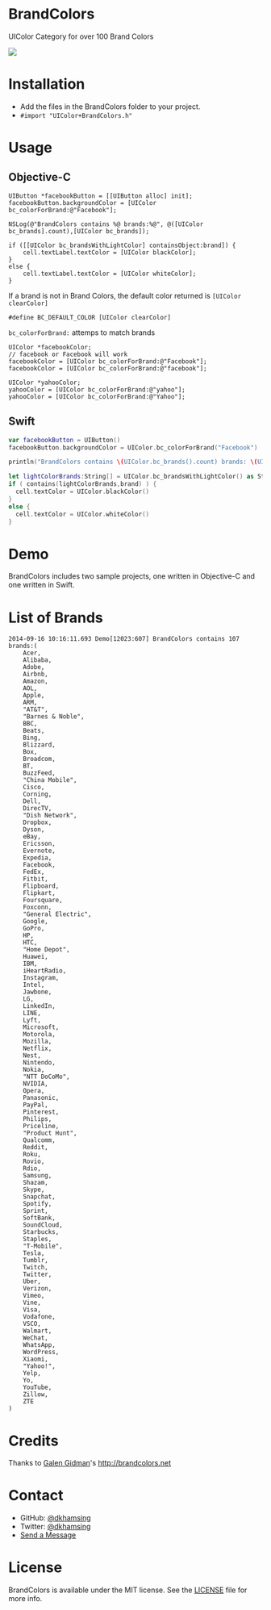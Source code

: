 BrandColors
===========

UIColor Category for over 100 Brand Colors

![](Assets/screenshot.png)

# Installation
- Add the files in the BrandColors folder to your project.
- `#import "UIColor+BrandColors.h"`

# Usage

## Objective-C
``` objc
UIButton *facebookButton = [[UIButton alloc] init];
facebookButton.backgroundColor = [UIColor bc_colorForBrand:@"Facebook"]; 

NSLog(@"BrandColors contains %@ brands:%@", @([UIColor bc_brands].count),[UIColor bc_brands]);

if ([[UIColor bc_brandsWithLightColor] containsObject:brand]) {
	cell.textLabel.textColor = [UIColor blackColor];    
}
else {
    cell.textLabel.textColor = [UIColor whiteColor];
}
```

If a brand is not in Brand Colors, the default color returned is `[UIColor clearColor]`
```
#define BC_DEFAULT_COLOR [UIColor clearColor]
```

`bc_colorForBrand:` attemps to match brands

``` objc
UIColor *facebookColor;
// facebook or Facebook will work
facebookColor = [UIColor bc_colorForBrand:@"Facebook"]; 
facebookColor = [UIColor bc_colorForBrand:@"facebook"]; 

UIColor *yahooColor;
yahooColor = [UIColor bc_colorForBrand:@"yahoo"]; 
yahooColor = [UIColor bc_colorForBrand:@"Yahoo"]; 
```

## Swift
``` swift
var facebookButton = UIButton()
facebookButton.backgroundColor = UIColor.bc_colorForBrand("Facebook")

println("BrandColors contains \(UIColor.bc_brands().count) brands: \(UIColor.bc_brands())")

let lightColorBrands:String[] = UIColor.bc_brandsWithLightColor() as String[]
if ( contains(lightColorBrands,brand) ) {
  cell.textColor = UIColor.blackColor()
}  
else {
  cell.textColor = UIColor.whiteColor()
}
```

# Demo
BrandColors includes two sample projects, one written in Objective-C and one written in Swift.

# List of Brands
``` 
2014-09-16 10:16:11.693 Demo[12023:607] BrandColors contains 107 brands:(
    Acer,
    Alibaba,
    Adobe,
    Airbnb,
    Amazon,
    AOL,
    Apple,
    ARM,
    "AT&T",
    "Barnes & Noble",
    BBC,
    Beats,
    Bing,
    Blizzard,
    Box,
    Broadcom,
    BT,
    BuzzFeed,
    "China Mobile",
    Cisco,
    Corning,
    Dell,
    DirecTV,
    "Dish Network",
    Dropbox,
    Dyson,
    eBay,
    Ericsson,
    Evernote,
    Expedia,
    Facebook,
    FedEx,
    Fitbit,
    Flipboard,
    Flipkart,
    Foursquare,
    Foxconn,
    "General Electric",
    Google,
    GoPro,
    HP,
    HTC,
    "Home Depot",
    Huawei,
    IBM,
    iHeartRadio,
    Instagram,
    Intel,
    Jawbone,
    LG,
    LinkedIn,
    LINE,
    Lyft,
    Microsoft,
    Motorola,
    Mozilla,
    Netflix,
    Nest,
    Nintendo,
    Nokia,
    "NTT DoCoMo",
    NVIDIA,
    Opera,
    Panasonic,
    PayPal,
    Pinterest,
    Philips,
    Priceline,
    "Product Hunt",
    Qualcomm,
    Reddit,
    Roku,
    Rovio,
    Rdio,
    Samsung,
    Shazam,
    Skype,
    Snapchat,
    Spotify,
    Sprint,
    SoftBank,
    SoundCloud,
    Starbucks,
    Staples,
    "T-Mobile",
    Tesla,
    Tumblr,
    Twitch,
    Twitter,
    Uber,
    Verizon,
    Vimeo,
    Vine,
    Visa,
    Vodafone,
    VSCO,
    Walmart,
    WeChat,
    WhatsApp,
    WordPress,
    Xiaomi,
    "Yahoo!",
    Yelp,
    Yo,
    YouTube,
    Zillow,
    ZTE
)
```

# Credits
Thanks to [Galen Gidman](https://github.com/galengidman)'s http://brandcolors.net

# Contact
- GitHub: [@dkhamsing](https://github.com/dkhamsing)
- Twitter: [@dkhamsing](https://twitter.com/dkhamsing)
- [Send a Message](http://dkhamsing.tumblr.com/ask)

# License
BrandColors is available under the MIT license. See the [LICENSE](LICENSE) file for more info.
